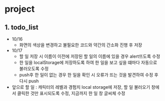 # project
## **1. todo_list**
  * 10/16
    * 화면의 색상을 변경하고 불필요한 코드와 약간의 간소화 진행 후 저장
  * 10/17
    * 할 일 저장 시 이름이 이전에 저장된 할 일의 이름에 있을 경우 alert뜨도록 수정<br>
    * 한 일을 localStorage에 저장하도록 하여 한 일을 보고 싶을 떄마다 자동으로 불러오도록 수정<br>
    * push후 한 일이 없는 경우 한 일을 확인 시 오류가 뜨는 것을 발견하여 수정 후 다시 push
  * 앞으로 할 일 : 캐릭터의 레벨과 경험치 local storage에 저장, 할 일 불러오기 창에서 클릭한 것만 표시되도록 수정, 지금까지 한 일 창 글씨체 수정
